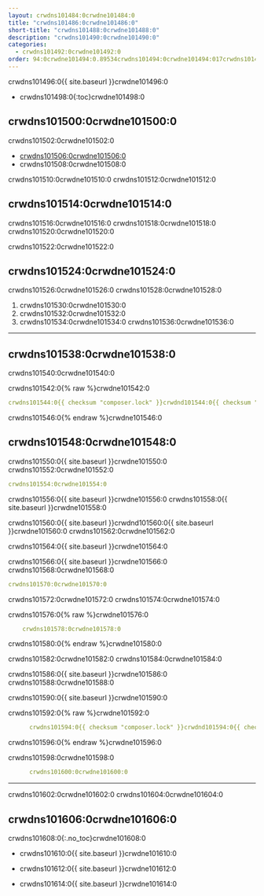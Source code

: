```yaml
---
layout: crwdns101484:0crwdne101484:0
title: "crwdns101486:0crwdne101486:0"
short-title: "crwdns101488:0crwdne101488:0"
description: "crwdns101490:0crwdne101490:0"
categories:
  - crwdns101492:0crwdne101492:0
order: 94:0crwdne101494:0.89534crwdns101494:0crwdne101494:017crwdns101494:0crwdne101494:0
---
```

crwdns101496:0{{ site.baseurl }}crwdne101496:0

- crwdns101498:0{:toc}crwdne101498:0

## crwdns101500:0crwdne101500:0

crwdns101502:0crwdne101502:0

- <a href="crwdns101504:0crwdne101504:0" target="_blank">crwdns101506:0crwdne101506:0</a>
- crwdns101508:0crwdne101508:0

crwdns101510:0crwdne101510:0 crwdns101512:0crwdne101512:0

## crwdns101514:0crwdne101514:0

crwdns101516:0crwdne101516:0 crwdns101518:0crwdne101518:0 crwdns101520:0crwdne101520:0

crwdns101522:0crwdne101522:0

## crwdns101524:0crwdne101524:0

crwdns101526:0crwdne101526:0 crwdns101528:0crwdne101528:0

1. crwdns101530:0crwdne101530:0
2. crwdns101532:0crwdne101532:0
3. crwdns101534:0crwdne101534:0 crwdns101536:0crwdne101536:0

* * *

## crwdns101538:0crwdne101538:0

crwdns101540:0crwdne101540:0

crwdns101542:0{% raw %}crwdne101542:0

```yaml
crwdns101544:0{{ checksum "composer.lock" }}crwdnd101544:0{{ checksum "composer.lock" }}crwdnd101544:0{{ checksum "package.json" }}crwdnd101544:0{{ checksum "package.json" }}crwdne101544:0    
```

crwdns101546:0{% endraw %}crwdne101546:0

## crwdns101548:0crwdne101548:0

crwdns101550:0{{ site.baseurl }}crwdne101550:0 crwdns101552:0crwdne101552:0

```yaml
crwdns101554:0crwdne101554:0
```

crwdns101556:0{{ site.baseurl }}crwdne101556:0 crwdns101558:0{{ site.baseurl }}crwdne101558:0

crwdns101560:0{{ site.baseurl }}crwdnd101560:0{{ site.baseurl }}crwdne101560:0 crwdns101562:0crwdne101562:0

crwdns101564:0{{ site.baseurl }}crwdne101564:0

crwdns101566:0{{ site.baseurl }}crwdne101566:0 crwdns101568:0crwdne101568:0

```yaml
crwdns101570:0crwdne101570:0 
```

crwdns101572:0crwdne101572:0 crwdns101574:0crwdne101574:0

crwdns101576:0{% raw %}crwdne101576:0

```yaml
    crwdns101578:0crwdne101578:0
```

crwdns101580:0{% endraw %}crwdne101580:0

crwdns101582:0crwdne101582:0 crwdns101584:0crwdne101584:0

crwdns101586:0{{ site.baseurl }}crwdne101586:0 crwdns101588:0crwdne101588:0

crwdns101590:0{{ site.baseurl }}crwdne101590:0

crwdns101592:0{% raw %}crwdne101592:0

```yaml
      crwdns101594:0{{ checksum "composer.lock" }}crwdnd101594:0{{ checksum "composer.lock" }}crwdnd101594:0{{ checksum "package.json" }}crwdnd101594:0{{ checksum "package.json" }}crwdne101594:0
```

crwdns101596:0{% endraw %}crwdne101596:0

crwdns101598:0crwdne101598:0

```yaml
      crwdns101600:0crwdne101600:0
```

* * *

crwdns101602:0crwdne101602:0 crwdns101604:0crwdne101604:0

## crwdns101606:0crwdne101606:0

crwdns101608:0{:.no_toc}crwdne101608:0

- crwdns101610:0{{ site.baseurl }}crwdne101610:0

- crwdns101612:0{{ site.baseurl }}crwdne101612:0

- crwdns101614:0{{ site.baseurl }}crwdne101614:0
